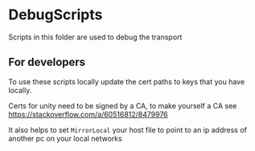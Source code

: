 # DebugScripts

Scripts in this folder are used to debug the transport


## For developers

To use these scripts locally update the cert paths to keys that you have locally. 

Certs for unity need to be signed by a CA, to make yourself a CA see https://stackoverflow.com/a/60516812/8479976

It also helps to set `MirrorLocal` your host file to point to an ip address of another pc on your local networks
